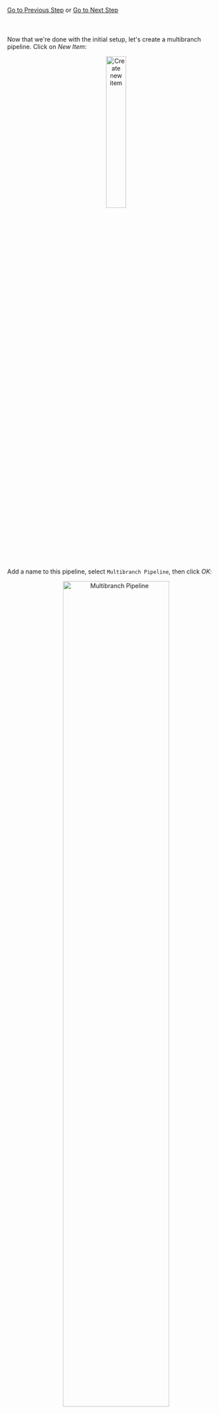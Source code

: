 [Go to Previous Step](/docs/step_2.md) or [Go to Next Step](/docs/step_4.md)
<br />  
<br />  
Now that we're done with the initial setup, let's create a multibranch pipeline. Click on *New Item*:

<a name="step_3_new_item"><p align="center"><img src="/docs/images/step_3_new_item.PNG" alt="Create new item" width="30%"/></p></a>

Add a name to this pipeline, select ```Multibranch Pipeline```, then click *OK*:

<a name="step_3_multibranch_pipeline"><p align="center"><img src="/docs/images/step_3_multibranch_pipeline.PNG" alt="Multibranch Pipeline" width="70%"/></p></a>

Now it's time to set up the SSH credentials so Jenkins can pull the repository from GitHub.

# Setup ```SSH``` Credentials <a name="add_ssh_credentials"></a>

Jenkins must have credentials before it's able to pull data from private GitHub repositories. For public repositories, all you need is the HTTPS clone path. For example:

```bash
https://github.com/adamiao/jenkins-docker.git
```

Since you may be using private repositories, we'll set up SSH credentials in this tutorial. Once the pair of SSH keys is shared by the container and the repository, Jenkins will have permission to pull the project and run the build/test/deploy processes.

The first thing we need to do is create a *.ssh* folder anywhere on the host machine. Next we'll add a file within this folder, called ```config``` (no extension), which has the information below:

```bash
Host github.com
 Hostname github.com
 User git
 IdentityFile /var/jenkins_home/.ssh/id_rsa
 IdentitiesOnly yes
```

The ```config``` file contains configuration parameters for the SSH connection such as the location of the SSH keys. This file can have multiple blocks in them, one for each *Host*. But here we'll only be using one. Notice that the *IdentityFile* points to a location that doesn't exist in the host machine. However, this will exist in the container once we move *.ssh* there.

Next we create the SSH keys by running the following command:

```bash
ssh-keygen -t rsa -b 4096
```

When setting up the key, make sure you save it within the *.ssh* folder just created. This is very important! After all is said and done, the *.ssh* folder will contain the following files:

<a name="step_3_ls_ssh"><p align="center"><img src="/docs/images/step_3_ls_ssh.PNG" alt=".ssh folder contents" width="316" height="46"/></p></a>

Next we must copy this folder and all of its contents to the container. We do that by copying it to the volume location in the host machine. Remember that you can run ```docker volume inspect <volume_name>``` to find the location of the volume within the host machine. The copy command will look something like this:

```bash
cp -r .ssh /var/lib/docker/volumes/jenkins_home/_data
```

For the last step, we have to copy the public key (```id_rsa.pub```) and place it in GitHub. This will be the key that will check the credentials used by Jenkins. To do that we'll go to the *Settings* tab of the repository, then on the left pane go to *Deploy keys*, and finally click on *Add deploy key*:

![step_3_deploy_key_0](/docs/images/step_3_deploy_key_0.PNG "Deploy keys")

You may or may not want to give write access to the key. This is up to you and your use case. For this tutorial the key will not have write access. Once this process is done you will see the following:

![step_3_deploy_key_1](/docs/images/step_3_deploy_key_1.PNG "Deploy keys")

# Multibranch Pipeline <a name="multibranch_pipeline"></a>

Going back to the pipeline within Jenkins we see the following screen:
<a name="step_3_multibranch_interface"><p align="center"><img src="/docs/images/step_3_multibranch_interface.PNG" alt="Pipeline Interface" width="100%"/></p></a>

Under the section ```Branch Sources```, add the source ```Git```:
<a name="step_3_branch_source"><p align="center"><img src="/docs/images/step_3_branch_source.PNG" alt="Branch Source - Git" width="25%"/></p></a>

Next, get the SSH clone path on your GitHub repository:
<a name="step_3_github_ssh_path"><p align="center"><img src="/docs/images/step_3_github_ssh_path.PNG" alt="GitHub SSH Path" width="75%"/></p></a>

Use this path for the *Project Repository* value. Next let's add a credential to this pipeline:
<a name="step_3_credential_pipeline_0"><p align="center"><img src="/docs/images/step_3_credential_pipeline_0.PNG" alt="Create new item" width="25%"/></p></a>

Make sure that under ```Kind``` you have *SSH Username with private key* selected. Other than that, you only really need to add a *Username* to this credential since the SSH keys are in a default location within the container for GitHub to find.
<a name="step_3_credential_pipeline_1"><p align="center"><img src="/docs/images/step_3_credential_pipeline_1.PNG" alt="Create new item" width="75%"/></p></a>

Finally, make sure that the credential just created is selected:
<a name="step_3_credential_pipeline_2"><p align="center"><img src="/docs/images/step_3_credential_pipeline_2.PNG" alt="Create new item" width="25%"/></p></a>

Once this last step is done, click the **Save** button. Once saved, the pipeline should start a first automatic run. The *Scan Multibranch Pipeline Log* page looks like below:

<a name="step_3_scan_pipeline"><p align="center"><img src="/docs/images/step_3_scan_pipeline.PNG" alt="Scan Pipeline" width="75%"/></p></a>

If it does not start, press *Scan Multibranch Pipeline Now*, on the left pane.

# Jenkinsfile <a name="jenkinsfile"></a>

The pipeline that just ran was orchestrated by [*Jenkinsfile*](https://github.com/adamiao/jenkins-docker/blob/main/Jenkinsfile). This is a text file that defines the CI/CD pipeline logic for a project with steps to build/test/deploy etc. [[2]](https://www.jenkins.io/blog/2015/12/03/pipeline-as-code-with-multibranch-workflows-in-jenkins/)

Because the *Jenkinsfile* can group commands together in *stages*, you are able to see the logs for each one of them. To see them, first go to the pipeline of interest and then click on the branch you're testing on. Here we are testing the ```main``` branch:

<a name="step_3_go_to_main_branch"><p align="center"><img src="/docs/images/step_3_go_to_main_branch.PNG" alt="Go to Main Branch" width="75%"/></p></a>

Notice how you are able to see the results of each step:

<a name="step_3_pipeline_ran"><p align="center"><img src="/docs/images/step_3_pipeline_ran.PNG" alt="Run Results" width="75%"/></p></a>

Next we'll set up a way for Jenkins to trigger the pipeline once changes are made in the GitHub repository.
<br />  
<br />  
[Go to Previous Step](/docs/step_2.md) or [Go to Next Step](/docs/step_4.md)


# References <a name="references"></a>
1) [Pipeline: Multibranch](https://www.jenkins.io/doc/pipeline/steps/workflow-multibranch/#pipeline-multibranch)
2) [Pipeline-as-code with Multibranch Workflows in Jenkins](https://www.jenkins.io/blog/2015/12/03/pipeline-as-code-with-multibranch-workflows-in-jenkins/)
